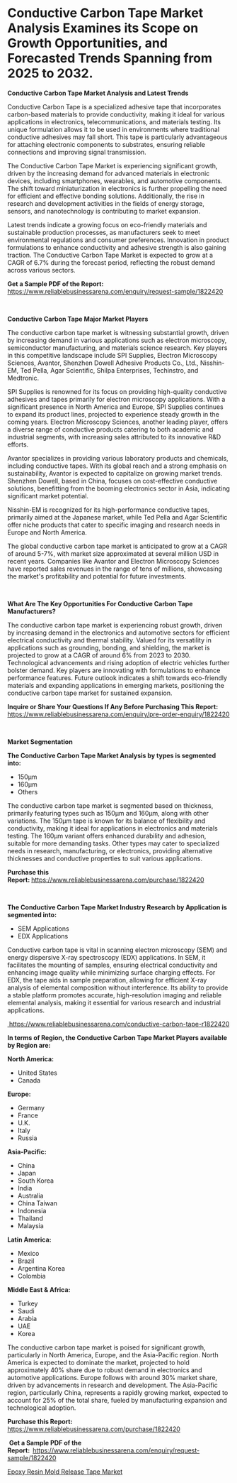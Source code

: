 <p><h1>Conductive Carbon Tape Market Analysis Examines its Scope on Growth Opportunities, and Forecasted Trends Spanning from 2025 to 2032.</h1></p><p><strong>Conductive Carbon Tape Market Analysis and Latest Trends</strong></p>
<p><p>Conductive Carbon Tape is a specialized adhesive tape that incorporates carbon-based materials to provide conductivity, making it ideal for various applications in electronics, telecommunications, and materials testing. Its unique formulation allows it to be used in environments where traditional conductive adhesives may fall short. This tape is particularly advantageous for attaching electronic components to substrates, ensuring reliable connections and improving signal transmission.</p><p>The Conductive Carbon Tape Market is experiencing significant growth, driven by the increasing demand for advanced materials in electronic devices, including smartphones, wearables, and automotive components. The shift toward miniaturization in electronics is further propelling the need for efficient and effective bonding solutions. Additionally, the rise in research and development activities in the fields of energy storage, sensors, and nanotechnology is contributing to market expansion.</p><p>Latest trends indicate a growing focus on eco-friendly materials and sustainable production processes, as manufacturers seek to meet environmental regulations and consumer preferences. Innovation in product formulations to enhance conductivity and adhesive strength is also gaining traction. The Conductive Carbon Tape Market is expected to grow at a CAGR of 6.7% during the forecast period, reflecting the robust demand across various sectors.</p></p>
<p><strong>Get a Sample PDF of the Report:&nbsp;</strong> <a href="https://www.reliablebusinessarena.com/enquiry/request-sample/1822420?utm_campaign=1892&utm_medium=2&utm_source=Github&utm_content=ia&utm_term=01042025&utm_id=conductive-carbon-tape">https://www.reliablebusinessarena.com/enquiry/request-sample/1822420</a></p>
<p>&nbsp;</p>
<p><strong>Conductive Carbon Tape Major Market Players</strong></p>
<p><p>The conductive carbon tape market is witnessing substantial growth, driven by increasing demand in various applications such as electron microscopy, semiconductor manufacturing, and materials science research. Key players in this competitive landscape include SPI Supplies, Electron Microscopy Sciences, Avantor, Shenzhen Dowell Adhesive Products Co., Ltd., Nisshin-EM, Ted Pella, Agar Scientific, Shilpa Enterprises, Techinstro, and Medtronic.</p><p>SPI Supplies is renowned for its focus on providing high-quality conductive adhesives and tapes primarily for electron microscopy applications. With a significant presence in North America and Europe, SPI Supplies continues to expand its product lines, projected to experience steady growth in the coming years. Electron Microscopy Sciences, another leading player, offers a diverse range of conductive products catering to both academic and industrial segments, with increasing sales attributed to its innovative R&D efforts.</p><p>Avantor specializes in providing various laboratory products and chemicals, including conductive tapes. With its global reach and a strong emphasis on sustainability, Avantor is expected to capitalize on growing market trends. Shenzhen Dowell, based in China, focuses on cost-effective conductive solutions, benefitting from the booming electronics sector in Asia, indicating significant market potential.</p><p>Nisshin-EM is recognized for its high-performance conductive tapes, primarily aimed at the Japanese market, while Ted Pella and Agar Scientific offer niche products that cater to specific imaging and research needs in Europe and North America.</p><p>The global conductive carbon tape market is anticipated to grow at a CAGR of around 5-7%, with market size approximated at several million USD in recent years. Companies like Avantor and Electron Microscopy Sciences have reported sales revenues in the range of tens of millions, showcasing the market's profitability and potential for future investments.</p></p>
<p>&nbsp;</p>
<p><strong>What Are The Key Opportunities For Conductive Carbon Tape Manufacturers?</strong></p>
<p><p>The conductive carbon tape market is experiencing robust growth, driven by increasing demand in the electronics and automotive sectors for efficient electrical conductivity and thermal stability. Valued for its versatility in applications such as grounding, bonding, and shielding, the market is projected to grow at a CAGR of around 6% from 2023 to 2030. Technological advancements and rising adoption of electric vehicles further bolster demand. Key players are innovating with formulations to enhance performance features. Future outlook indicates a shift towards eco-friendly materials and expanding applications in emerging markets, positioning the conductive carbon tape market for sustained expansion.</p></p>
<p><strong>Inquire or Share Your Questions If Any Before Purchasing This Report:</strong> <a href="https://www.reliablebusinessarena.com/enquiry/pre-order-enquiry/1822420?utm_campaign=1892&utm_medium=2&utm_source=Github&utm_content=ia&utm_term=01042025&utm_id=conductive-carbon-tape">https://www.reliablebusinessarena.com/enquiry/pre-order-enquiry/1822420</a></p>
<p>&nbsp;</p>
<p><strong>Market Segmentation</strong></p>
<p><strong>The Conductive Carbon Tape Market Analysis by types is segmented into:</strong></p>
<p><ul><li>150µm</li><li>160µm</li><li>Others</li></ul></p>
<p><p>The conductive carbon tape market is segmented based on thickness, primarily featuring types such as 150µm and 160µm, along with other variations. The 150µm tape is known for its balance of flexibility and conductivity, making it ideal for applications in electronics and materials testing. The 160µm variant offers enhanced durability and adhesion, suitable for more demanding tasks. Other types may cater to specialized needs in research, manufacturing, or electronics, providing alternative thicknesses and conductive properties to suit various applications.</p></p>
<p><strong>Purchase this Report:&nbsp;</strong><a href="https://www.reliablebusinessarena.com/purchase/1822420?utm_campaign=1892&utm_medium=2&utm_source=Github&utm_content=ia&utm_term=01042025&utm_id=conductive-carbon-tape">https://www.reliablebusinessarena.com/purchase/1822420</a></p>
<p>&nbsp;</p>
<p><strong>The Conductive Carbon Tape Market Industry Research by Application is segmented into:</strong></p>
<p><ul><li>SEM Applications</li><li>EDX Applications</li></ul></p>
<p><p>Conductive carbon tape is vital in scanning electron microscopy (SEM) and energy dispersive X-ray spectroscopy (EDX) applications. In SEM, it facilitates the mounting of samples, ensuring electrical conductivity and enhancing image quality while minimizing surface charging effects. For EDX, the tape aids in sample preparation, allowing for efficient X-ray analysis of elemental composition without interference. Its ability to provide a stable platform promotes accurate, high-resolution imaging and reliable elemental analysis, making it essential for various research and industrial applications.</p></p>
<p><a href="https://www.reliablebusinessarena.com/conductive-carbon-tape-r1822420?utm_campaign=1892&utm_medium=2&utm_source=Github&utm_content=ia&utm_term=01042025&utm_id=conductive-carbon-tape">&nbsp;https://www.reliablebusinessarena.com/conductive-carbon-tape-r1822420</a></p>
<p><strong>In terms of Region, the Conductive Carbon Tape Market Players available by Region are:</strong></p>
<p>
    <p> <strong> North America: </strong>
        <ul>
            <li>United States</li>
            <li>Canada</li>
        </ul>
        </p> 
    <p> <strong> Europe: </strong>
        <ul>
            <li>Germany</li>
            <li>France</li>
            <li>U.K.</li>
            <li>Italy</li>
            <li>Russia</li>
        </ul>
        </p> 
    <p> <strong> Asia-Pacific: </strong>
        <ul>
            <li>China</li>
            <li>Japan</li>
            <li>South Korea</li>
            <li>India</li>
            <li>Australia</li>
            <li>China Taiwan</li>
            <li>Indonesia</li>
            <li>Thailand</li>
            <li>Malaysia</li>
        </ul>
        </p> 
    <p> <strong> Latin America: </strong>
        <ul>
            <li>Mexico</li>
            <li>Brazil</li>
            <li>Argentina Korea</li>
            <li>Colombia</li>
        </ul>
        </p> 
    <p> <strong> Middle East & Africa: </strong>
        <ul>
            <li>Turkey</li>
            <li>Saudi</li>
            <li>Arabia</li>
            <li>UAE</li>
            <li>Korea</li>
        </ul>
    </p>
    </p>
<p><p>The conductive carbon tape market is poised for significant growth, particularly in North America, Europe, and the Asia-Pacific region. North America is expected to dominate the market, projected to hold approximately 40% share due to robust demand in electronics and automotive applications. Europe follows with around 30% market share, driven by advancements in research and development. The Asia-Pacific region, particularly China, represents a rapidly growing market, expected to account for 25% of the total share, fueled by manufacturing expansion and technological adoption.</p></p>
<p><strong>Purchase this Report: </strong><a href="https://www.reliablebusinessarena.com/purchase/1822420?utm_campaign=1892&utm_medium=2&utm_source=Github&utm_content=ia&utm_term=01042025&utm_id=conductive-carbon-tape">https://www.reliablebusinessarena.com/purchase/1822420</a></p>
<p>&nbsp;<strong>Get a Sample PDF of the Report:&nbsp;&nbsp;</strong><a href="https://www.reliablebusinessarena.com/enquiry/request-sample/1822420?utm_campaign=1892&utm_medium=2&utm_source=Github&utm_content=ia&utm_term=01042025&utm_id=conductive-carbon-tape">https://www.reliablebusinessarena.com/enquiry/request-sample/1822420</a></p>
<p><strong></strong></p>
<p><p><a href="https://github.com/provorikovar/Market-Research-Report-List-7/blob/main/epoxy-resin-mold-release-tape-market.md?utm_campaign=1892&utm_medium=2&utm_source=Github&utm_content=ia&utm_term=01042025&utm_id=conductive-carbon-tape">Epoxy Resin Mold Release Tape Market</a></p></p>